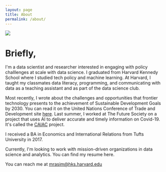 ```yaml
---
layout: page
title: About
permalink: /about/
---
```


<img class='about-img' src="\rasimalam\img\proper.jpg" />

# Briefly, 

I'm a data scientist and researcher interested in engaging with policy challlenges at scale with data science. I graduated from Harvard Kennedy School where I studied tech policy and machine learning. At Harvard, I taught my classmates data literacy, programming, and communicating with data as a teaching assistant and as part of the data science club.

Most recently, I wrote about the challenges and opportunities that frontier technology presents to the achievement of Sustainable Development Goals by 2030. You can read it on the United Nations Conference of Trade and Development site [here](https://unctad.org/system/files/information-document/CSTD2020-2021_Issues02_Blockchain_rev_en.pdf). Last summer, I worked at The Future Society on a project that uses AI to deliver accurate and timely information on Covid-19. It's called the [CAIAC](https://thefuturesociety.org/2020/07/28/caiac-alliance-launch/) project.

I received a BA in Economics and International Relations from Tufts University in 2017.

Currently, I'm looking to work with mission-driven organizations in data science and analytics. You can find my resume here.

You can reach me at mrasim@hks.harvard.edu
